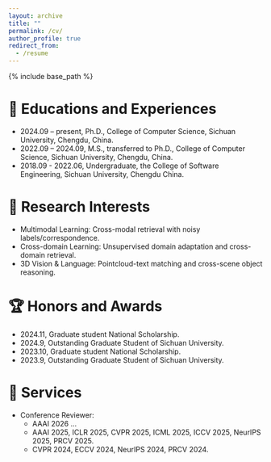 ```yaml
---
layout: archive
title: ""
permalink: /cv/
author_profile: true
redirect_from:
  - /resume
---
```


{% include base_path %}

📕 Educations and Experiences
======
* 2024.09 – present, Ph.D., College of Computer Science, Sichuan University, Chengdu, China.  
* 2022.09 – 2024.09, M.S., transferred to Ph.D., College of Computer Science, Sichuan University, Chengdu, China.
* 2018.09 - 2022.06, Undergraduate, the College of Software Engineering, Sichuan University, Chengdu China. 

👀 Research Interests
======
- Multimodal Learning: Cross-modal retrieval with noisy labels/correspondence.
- Cross-domain Learning: Unsupervised domain adaptation and cross-domain retrieval.
- 3D Vision & Language: Pointcloud-text matching and cross-scene object reasoning.

🏆 Honors and Awards
======
* 2024.11, Graduate student National Scholarship.
* 2024.9, Outstanding Graduate Student of Sichuan University.
* 2023.10, Graduate student National Scholarship.
* 2023.9, Outstanding Graduate Student of Sichuan University.

🙋 Services
======
* Conference Reviewer:
  * AAAI 2026 ...
  * AAAI 2025, ICLR 2025, CVPR 2025, ICML 2025, ICCV 2025, NeurIPS 2025, PRCV 2025.
  * CVPR 2024, ECCV 2024, NeurIPS 2024, PRCV 2024.
